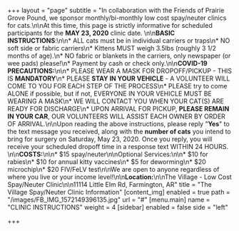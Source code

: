 +++
layout = "page"
subtitle = "In collaboration with the Friends of Prairie Grove Pound, we sponsor monthly/bi-monthly low cost spay/neuter clinics for cats.\n\nAt this time, this page is strictly informative for scheduled participants for the **MAY 23, 2020** clinic date.  \n\n**BASIC INSTRUCTIONS**:\n\n* ALL cats must be in individual carriers or traps\n* NO soft side or fabric carriers\n* Kittens MUST weigh 3.5lbs (roughly 3 1/2 months of age).\n* NO fabric or blankets in the carriers, only newspaper (or wee pads) please!\n* Payment by cash or check only.\n\n**COVID-19 PRECAUTIONS:**\n\n* PLEASE WEAR A MASK FOR DROPOFF/PICKUP - THIS IS **MANDATORY**\n* PLEASE **STAY IN YOUR VEHICLE** - A VOLUNTEER WILL COME TO YOU FOR EACH STEP OF THE PROCESS\n* PLEASE try to come ALONE if possible, but if not, EVERYONE IN YOUR VEHICLE MUST BE WEARING A MASK\n* WE WILL CONTACT YOU WHEN YOUR CAT(S) ARE READY FOR DISCHARGE\n* UPON ARRIVAL FOR PICKUP, **PLEASE REMAIN IN YOUR CAR**, OUR VOLUNTEERS WILL ASSIST EACH OWNER BY ORDER OF ARRIVAL.\n\nUpon reading the above instructions, please reply \"**Yes**\" to the text message you received, along with the **number of cats** you intend to bring for surgery on Saturday, May 23, 2020.  Once you reply, you will receive your scheduled dropoff time in a response text WITHIN 24 HOURS.  \n\n**COSTS:**\n\n* $15 spay/neuter\n\nOptional Services:\n\n* $10 for rabies\n* $10 for annual kitty vaccines\n* $5 for deworming\n* $20 microchip\n* $20 FIV/FeLV test\n\nWe are open to anyone regardless of where you live or your income level!\n\n**Location:**\n\nThe Village - Low Cost Spay/Neuter Clinic\n\n11114 Little Elm Rd, Farmington, AR"
title = "The Village Spay/Neuter Clinic Information"
[content_img]
enabled = true
path = "/images/FB_IMG_1572149396135.jpg"
url = "#"
[menu.main]
name = "CLINIC INSTRUCTIONS"
weight = 4
[sidebar]
enabled = false
side = "left"

+++
